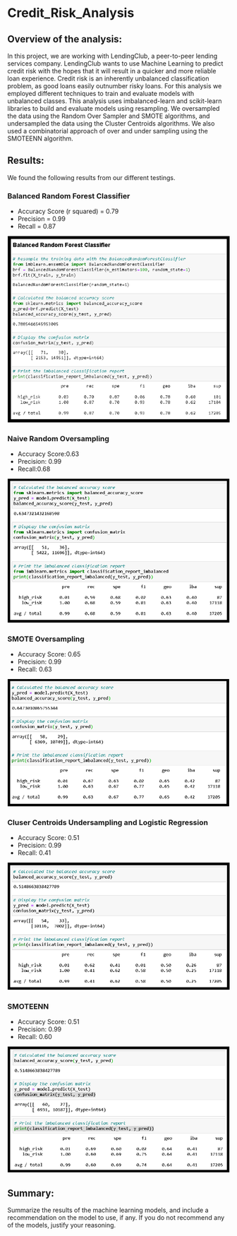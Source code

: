 # Credit_Risk_Analysis

## Overview of the analysis: 
In this project, we are working with LendingClub, a peer-to-peer lending services company.  LendingClub wants to use Machine Learning to predict credit risk with the hopes that it will result in a quicker and more reliable loan experience.  Credit risk is an inherently unbalanced classification problem, as good loans easily outnumber risky loans. For this analysis we employed different techniques to train and evaluate models with unbalanced classes. This analysis uses imbalanced-learn and scikit-learn libraries to build and evaluate models using resampling.  We oversampled the data using the Random Over Sampler and SMOTE algorithms, and undersampled the data using the Cluster Centroids algorithms.  We also used a combinatorial approach of over and under sampling using the SMOTEENN algorithm.  

## Results: 
We found the following results from our different testings.

### Balanced Random Forest Classifier
- Accuracy Score (r squared) = 0.79
- Precision = 0.99
- Recall = 0.87

<img src = "https://github.com/jennfrbrown/Credit_Risk_Analysis/blob/main/ReadMe%20Images/Balance%20Random%20Forest%20Classifier.png">

### Naive Random Oversampling
- Accuracy Score:0.63
- Precision: 0.99
- Recall:0.68

<img src = "https://github.com/jennfrbrown/Credit_Risk_Analysis/blob/main/ReadMe%20Images/Naive%20Random%20Oversampling.png">

### SMOTE Oversampling
- Accuracy Score: 0.65
- Precision:  0.99
- Recall: 0.63

<img src = "https://github.com/jennfrbrown/Credit_Risk_Analysis/blob/main/ReadMe%20Images/SMOTE.png">

### Cluser Centroids Undersampling and Logistic Regression
- Accuracy Score: 0.51
- Precision: 0.99
- Recall: 0.41
<img src = "https://github.com/jennfrbrown/Credit_Risk_Analysis/blob/main/ReadMe%20Images/Cluster.png">

### SMOTEENN
- Accuracy Score: 0.51
- Precision: 0.99
- Recall: 0.60
<img src = "https://github.com/jennfrbrown/Credit_Risk_Analysis/blob/main/ReadMe%20Images/SMOTEENN.png">

## Summary: 
Summarize the results of the machine learning models, and include a recommendation on the model to use, if any. If you do not recommend any of the models, justify your reasoning.
